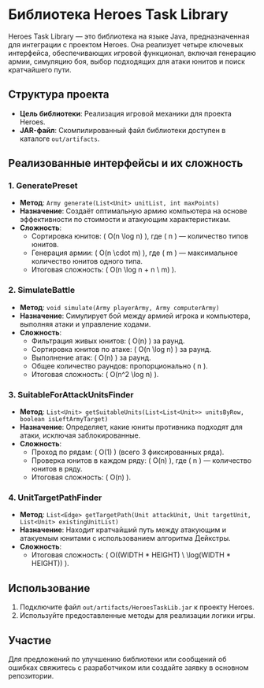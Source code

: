 # Библиотека Heroes Task Library

Heroes Task Library — это библиотека на языке Java, предназначенная для интеграции с проектом Heroes. Она реализует четыре ключевых интерфейса, обеспечивающих игровой функционал, включая генерацию армии, симуляцию боя, выбор подходящих для атаки юнитов и поиск кратчайшего пути.

## Структура проекта
- **Цель библиотеки**: Реализация игровой механики для проекта Heroes.
- **JAR-файл**: Скомпилированный файл библиотеки доступен в каталоге `out/artifacts`.

## Реализованные интерфейсы и их сложность

### 1. **GeneratePreset**
- **Метод**: `Army generate(List<Unit> unitList, int maxPoints)`
- **Назначение**: Создаёт оптимальную армию компьютера на основе эффективности по стоимости и атакующим характеристикам.
- **Сложность**:
  - Сортировка юнитов: \( O(n \log n) \), где \( n \) — количество типов юнитов.
  - Генерация армии: \( O(n \cdot m) \), где \( m \) — максимальное количество юнитов одного типа.
  - Итоговая сложность: \( O(n \log n + n \ m) \).

### 2. **SimulateBattle**
- **Метод**: `void simulate(Army playerArmy, Army computerArmy)`
- **Назначение**: Симулирует бой между армией игрока и компьютера, выполняя атаки и управление ходами.
- **Сложность**:
  - Фильтрация живых юнитов: \( O(n) \) за раунд.
  - Сортировка юнитов по атаке: \( O(n \log n) \) за раунд.
  - Выполнение атак: \( O(n) \) за раунд.
  - Общее количество раундов: пропорционально \( n \).
  - Итоговая сложность: \( O(n^2 \log n) \).

### 3. **SuitableForAttackUnitsFinder**
- **Метод**: `List<Unit> getSuitableUnits(List<List<Unit>> unitsByRow, boolean isLeftArmyTarget)`
- **Назначение**: Определяет, какие юниты противника подходят для атаки, исключая заблокированные.
- **Сложность**:
  - Проход по рядам: \( O(1) \) (всего 3 фиксированных ряда).
  - Проверка юнитов в каждом ряду: \( O(n) \), где \( n \) — количество юнитов в ряду.
  - Итоговая сложность: \( O(n) \).

### 4. **UnitTargetPathFinder**
- **Метод**: `List<Edge> getTargetPath(Unit attackUnit, Unit targetUnit, List<Unit> existingUnitList)`
- **Назначение**: Находит кратчайший путь между атакующим и атакуемым юнитами с использованием алгоритма Дейкстры.
- **Сложность**:
  - Итоговая сложность: \( O((WIDTH * HEIGHT) \ \log(WIDTH * HEIGHT)) \).

## Использование
1. Подключите файл `out/artifacts/HeroesTaskLib.jar` к проекту Heroes.
2. Используйте предоставленные методы для реализации логики игры.

## Участие
Для предложений по улучшению библиотеки или сообщений об ошибках свяжитесь с разработчиком или создайте заявку в основном репозитории.

